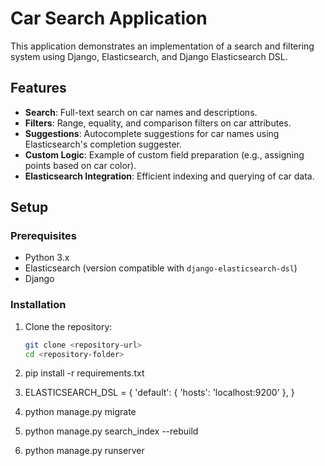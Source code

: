 # Car Search Application

This application demonstrates an implementation of a search and filtering system using Django, Elasticsearch, and Django Elasticsearch DSL.

## Features

- **Search**: Full-text search on car names and descriptions.
- **Filters**: Range, equality, and comparison filters on car attributes.
- **Suggestions**: Autocomplete suggestions for car names using Elasticsearch's completion suggester.
- **Custom Logic**: Example of custom field preparation (e.g., assigning points based on car color).
- **Elasticsearch Integration**: Efficient indexing and querying of car data.

## Setup

### Prerequisites

- Python 3.x
- Elasticsearch (version compatible with `django-elasticsearch-dsl`)
- Django

### Installation

1. Clone the repository:
   ```bash
   git clone <repository-url>
   cd <repository-folder>

2. pip install -r requirements.txt

3. ELASTICSEARCH_DSL = {
    'default': {
        'hosts': 'localhost:9200'
    },
}


4. python manage.py migrate

5. python manage.py search_index --rebuild

6. python manage.py runserver

